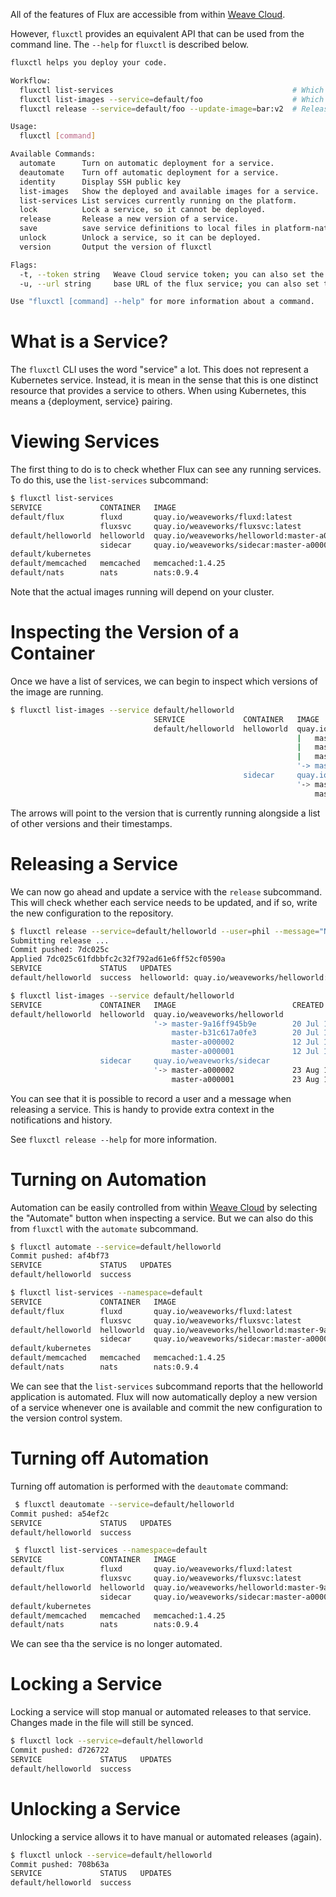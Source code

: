 All of the features of Flux are accessible from within
[Weave Cloud](https://cloud.weave.works).

However, `fluxctl` provides an equivalent API that can be used from
the command line. The `--help` for `fluxctl` is described below.

```sh
fluxctl helps you deploy your code.

Workflow:
  fluxctl list-services                                        # Which services are running?
  fluxctl list-images --service=default/foo                    # Which images are running/available?
  fluxctl release --service=default/foo --update-image=bar:v2  # Release new version.

Usage:
  fluxctl [command]

Available Commands:
  automate      Turn on automatic deployment for a service.
  deautomate    Turn off automatic deployment for a service.
  identity      Display SSH public key
  list-images   Show the deployed and available images for a service.
  list-services List services currently running on the platform.
  lock          Lock a service, so it cannot be deployed.
  release       Release a new version of a service.
  save          save service definitions to local files in platform-native format
  unlock        Unlock a service, so it can be deployed.
  version       Output the version of fluxctl

Flags:
  -t, --token string   Weave Cloud service token; you can also set the environment variable FLUX_SERVICE_TOKEN
  -u, --url string     base URL of the flux service; you can also set the environment variable FLUX_URL (default "https://cloud.weave.works/api/flux")

Use "fluxctl [command] --help" for more information about a command.

```

# What is a Service?

The `fluxctl` CLI uses the word "service" a lot. This does not represent
a Kubernetes service. Instead, it is mean in the sense that this is one
distinct resource that provides a service to others. When using
Kubernetes, this means a {deployment, service} pairing.

# Viewing Services

The first thing to do is to check whether Flux can see any running
services. To do this, use the `list-services` subcommand:

```sh
$ fluxctl list-services
SERVICE             CONTAINER   IMAGE                                         RELEASE  POLICY
default/flux        fluxd       quay.io/weaveworks/fluxd:latest               ready
                    fluxsvc     quay.io/weaveworks/fluxsvc:latest
default/helloworld  helloworld  quay.io/weaveworks/helloworld:master-a000001  ready
                    sidecar     quay.io/weaveworks/sidecar:master-a000002
default/kubernetes
default/memcached   memcached   memcached:1.4.25                              ready
default/nats        nats        nats:0.9.4                                    ready
```

Note that the actual images running will depend on your cluster.

# Inspecting the Version of a Container

Once we have a list of services, we can begin to inspect which versions
of the image are running.

```sh
$ fluxctl list-images --service default/helloworld
                                SERVICE             CONTAINER   IMAGE                          CREATED
                                default/helloworld  helloworld  quay.io/weaveworks/helloworld
                                                                |   master-9a16ff945b9e        20 Jul 16 13:19 UTC
                                                                |   master-b31c617a0fe3        20 Jul 16 13:19 UTC
                                                                |   master-a000002             12 Jul 16 17:17 UTC
                                                                '-> master-a000001             12 Jul 16 17:16 UTC
                                                    sidecar     quay.io/weaveworks/sidecar
                                                                '-> master-a000002             23 Aug 16 10:05 UTC
                                                                    master-a000001             23 Aug 16 09:53 UTC

```

The arrows will point to the version that is currently running
alongside a list of other versions and their timestamps.

# Releasing a Service

We can now go ahead and update a service with the `release` subcommand.
This will check whether each service needs to be updated, and if so,
write the new configuration to the repository.

```sh
$ fluxctl release --service=default/helloworld --user=phil --message="New version" --update-all-images
Submitting release ...
Commit pushed: 7dc025c
Applied 7dc025c61fdbbfc2c32f792ad61e6ff52cf0590a
SERVICE             STATUS   UPDATES
default/helloworld  success  helloworld: quay.io/weaveworks/helloworld:master-a000001 -> master-9a16ff945b9e

$ fluxctl list-images --service default/helloworld
SERVICE             CONTAINER   IMAGE                          CREATED
default/helloworld  helloworld  quay.io/weaveworks/helloworld
                                '-> master-9a16ff945b9e        20 Jul 16 13:19 UTC
                                    master-b31c617a0fe3        20 Jul 16 13:19 UTC
                                    master-a000002             12 Jul 16 17:17 UTC
                                    master-a000001             12 Jul 16 17:16 UTC
                    sidecar     quay.io/weaveworks/sidecar
                                '-> master-a000002             23 Aug 16 10:05 UTC
                                    master-a000001             23 Aug 16 09:53 UTC

```

You can see that it is possible to record a user and a message when
releasing a service. This is handy to provide extra context in the
notifications and history.

See `fluxctl release --help` for more information.

# Turning on Automation

Automation can be easily controlled from within
[Weave Cloud](https://cloud.weave.works) by selecting the "Automate"
button when inspecting a service. But we can also do this from `fluxctl`
with the `automate` subcommand.

```sh
$ fluxctl automate --service=default/helloworld
Commit pushed: af4bf73
SERVICE             STATUS   UPDATES
default/helloworld  success

$ fluxctl list-services --namespace=default
SERVICE             CONTAINER   IMAGE                                              RELEASE  POLICY
default/flux        fluxd       quay.io/weaveworks/fluxd:latest                    ready
                    fluxsvc     quay.io/weaveworks/fluxsvc:latest
default/helloworld  helloworld  quay.io/weaveworks/helloworld:master-9a16ff945b9e  ready    automated
                    sidecar     quay.io/weaveworks/sidecar:master-a000002
default/kubernetes
default/memcached   memcached   memcached:1.4.25                                   ready
default/nats        nats        nats:0.9.4                                         ready
```

We can see that the `list-services` subcommand reports that the
helloworld application is automated. Flux will now automatically
deploy a new version of a service whenever one is available and commit
the new configuration to the version control system.

# Turning off Automation

Turning off automation is performed with the `deautomate` command:

```sh
 $ fluxctl deautomate --service=default/helloworld
Commit pushed: a54ef2c
SERVICE             STATUS   UPDATES
default/helloworld  success

 $ fluxctl list-services --namespace=default
SERVICE             CONTAINER   IMAGE                                              RELEASE  POLICY
default/flux        fluxd       quay.io/weaveworks/fluxd:latest                    ready
                    fluxsvc     quay.io/weaveworks/fluxsvc:latest
default/helloworld  helloworld  quay.io/weaveworks/helloworld:master-9a16ff945b9e  ready
                    sidecar     quay.io/weaveworks/sidecar:master-a000002
default/kubernetes
default/memcached   memcached   memcached:1.4.25                                   ready
default/nats        nats        nats:0.9.4                                         ready
```

We can see tha the service is no longer automated.

# Locking a Service

Locking a service will stop manual or automated releases to that
service. Changes made in the file will still be synced.

```sh
$ fluxctl lock --service=default/helloworld
Commit pushed: d726722
SERVICE             STATUS   UPDATES
default/helloworld  success
```

# Unlocking a Service

Unlocking a service allows it to have manual or automated releases
(again).

```sh
$ fluxctl unlock --service=default/helloworld
Commit pushed: 708b63a
SERVICE             STATUS   UPDATES
default/helloworld  success
```
